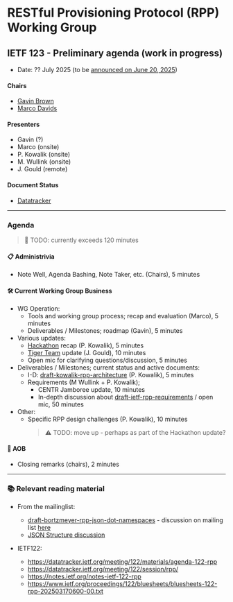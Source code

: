 
# RESTful Provisioning Protocol (RPP) Working Group

## IETF 123 - Preliminary agenda (work in progress)

* Date: ?? July 2025 (to be [announced on June 20, 2025](https://datatracker.ietf.org/meeting/important-dates/))

<!--
* Time: ??:?? - ??:?? CEST (??:?? - ??:?? UTC)
* Room: ??

* [MeetEcho](https://meetings.conf.meetecho.com/ietf123/?session=??) full client (with video)
* [OnSiteTool](https://meetings.conf.meetecho.com/onsite123/?session=??)
-->
<!-- * [Minutes](https://codimd.ietf.org/notes-ietf-123-rpp) -->
<!--
* [Published minutes](https://notes.ietf.org/s/notes-ietf-123-rpp)
* [Zulip](https://zulip.ietf.org/#narrow/stream/rpp)
* [Upload Slides](https://datatracker.ietf.org/meeting/123/session/rpp)
-->
#### Chairs

* [Gavin Brown](https://datatracker.ietf.org/person/gavin.brown@icann.org)
* [Marco Davids](https://datatracker.ietf.org/person/marco.davids@sidn.nl)

#### Presenters
* Gavin (?)
* Marco (onsite)
* P. Kowalik (onsite)
* M. Wullink (onsite)
* J. Gould (remote)

#### Document Status

* [Datatracker](https://datatracker.ietf.org/wg/rpp/documents/)
<!-- * [Github](https://github.com/ietf-wg-rpp/wg-materials/blob/main/rpp-document-status.md) -->

---
### Agenda
> 🚧 TODO: currently exceeds 120 minutes

#### 📋 Administrivia

* Note Well, Agenda Bashing, Note Taker, etc. (Chairs), 5 minutes

#### 🛠️ Current Working Group Business
* WG Operation:
  - Tools and working group process; recap and evaluation (Marco), 5 minutes
  - Deliverables / Milestones; roadmap (Gavin), 5 minutes
* Various updates:
  - [Hackathon](https://wiki.ietf.org/en/meeting/123/hackathon#restful-provisioning-protocol-rpp) recap (P. Kowalik), 5 minutes
  - [Tiger Team](https://github.com/ietf-wg-rpp/wg-materials/blob/main/README.md#tiger-team) update (J. Gould), 10 minutes
  - Open mic for clarifying questions/discussion, 5 minutes
* Deliverables / Milestones; current status and active documents:
  - I-D: [draft-kowalik-rpp-architecture](https://datatracker.ietf.org/doc/draft-kowalik-rpp-architecture/) (P. Kowalik), 5 minutes
  - Requirements (M Wullink + P. Kowalik);
    + CENTR Jamboree update, 10 minutes
    + In-depth discussion about [draft-ietf-rpp-requirements](https://datatracker.ietf.org/doc/draft-ietf-rpp-requirements/) / open mic, 50 minutes
    <!-- Including a few 'show of hands' questions -->
* Other:
  - Specific RPP design challenges (P. Kowalik), 10 minutes
    > ⚠️ TODO: move up - perhaps as part of the Hackathon update?

#### 🎤 AOB
* Closing remarks (chairs), 2 minutes

<!-- 
#### 💡 For Consideration
* I-D: [draft-rpp-core](https://datatracker.ietf.org/doc/draft-rpp-core/) (M. Wullink ?), 5-10 minutes
* I-D: [draft-bortzmeyer-rpp-json-dot-namespaces](https://datatracker.ietf.org/doc/draft-bortzmeyer-rpp-json-dot-namespaces/) (S. Bortzmeyer ?), x minutes  
(only when there are relevant updates)

#### ⌛️ Time Permitting

* Nothing so far

-->
---
### 📚 Relevant reading material

* From the mailinglist:
  - [draft-bortzmeyer-rpp-json-dot-namespaces](https://datatracker.ietf.org/doc/draft-bortzmeyer-rpp-json-dot-namespaces/) - discussion on mailing list [here](https://mailarchive.ietf.org/arch/msg/rpp/VZlQ1HD-MC-e5rsUqn9pE875vgk/)
  - [JSON Structure discussion](https://mailarchive.ietf.org/arch/msg/rpp/ZC0_a6igfKdHjK4pnZN4TVoN6RM/) 

* IETF122:
  - https://datatracker.ietf.org/meeting/122/materials/agenda-122-rpp
  - https://datatracker.ietf.org/meeting/122/session/rpp/
  - https://notes.ietf.org/notes-ietf-122-rpp
  - https://www.ietf.org/proceedings/122/bluesheets/bluesheets-122-rpp-202503170600-00.txt
